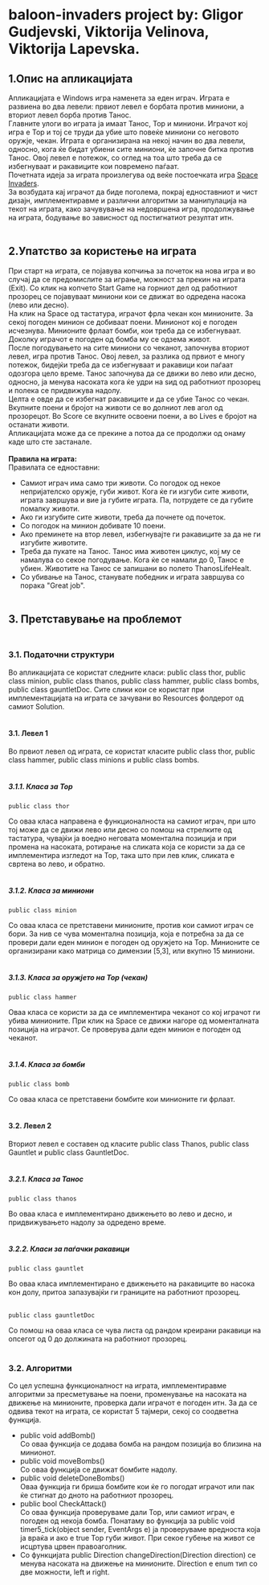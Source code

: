 ﻿# baloon-invaders project by: **Gligor Gudjevski**, **Viktorija Velinova**, **Viktorija Lapevska**.
## **1.Опис на апликацијата**
Апликацијата e Windows игра наменета за еден играч. Играта е развиена во два левели: првиот левел е борбата против миниони, а вториот левел борба против Танос. </br>
Главните улоги во играта ја имаат Танос, Тор и миниони. Играчот кој игра е Тор и тој се труди да убие што повеќе миниони со неговото оружје, чекан. Играта е организирана на некој начин во два левели, односно, кога ќе бидат убиени сите миниони, ќе започне битка против Танос. Овој левел е потежок, со оглед на тоа што треба да се избегнуваат и ракавиците кои повремено паѓаат. </br>Почетната идеја за играта произлегува од веќе постоечката игра [Space Invaders](https://www.youtube.com/watch?v=UZlEXl9xgR8). </br>
За возбудата кај играчот да биде поголема, покрај едноставниот и чист дизајн, имплементиравме и различни алгоритми за манипулација на текот на играта, како зачувување на недовршена игра, продолжување на играта, бодување во зависност од постигнатиот резултат итн.
</br><br>
## 2.**Упатство за користење на играта** </br>
При старт на играта, се појавува копчиња за почеток на нова игра и во случај да се предомислите за играње, можност за прекин на играта (Exit). 
Со клик на копчето Start Game на горниот дел од работниот прозорец се појавуваат миниони кои се движат во одредена насока (лево или десно). </br>
На клик на Space од тастатура, играчот фрла чекан кон минионите. За секој погоден минион се добиваат поени. Минионот кој е погоден исчезнува. 
Минионите фрлаат бомби, кои треба да се избегнуваат. Доколку играчот е погоден од бомба му се одзема живот. </br>
После погодувањето на сите миниони со чеканот, започнува вториот левел, игра против Танос. Овој левел, за разлика од првиот е многу потежок, бидејќи треба да се избегнуваат и ракавици кои паѓаат одозгора цело време. Танос започнува да се движи во лево или десно, односно, ја менува насоката кога ќе удри на ѕид од работниот прозорец и полека се придвижува надолу. </br>
Целта е овде да се избегнат ракавиците и да се убие Танос со чекан. </br>
Вкупните поени и бројот на животи се во долниот лев агол од прозорецот. Во Score се вкупните освоени поени, а во Lives е бројот на останати животи. </br>
Апликацијата може да се прекине а потоа да се продолжи од онаму каде што сте застанале. </br></br>
**Правила на играта:** </br>
Правилата се едноставни: </br>
- Самиот играч има само три животи. Со погодок од некое непријателско оружје, губи живот. Кога ќе ги изгуби сите животи, играта завршува и вие ја губите играта. Па, потрудете се да губите помалку животи. </br>
- Ако ги изгубите сите животи, треба да почнете од почеток. </br>
- Со погодок на минион добивате 10 поени. </br>
- Ако преминете на втор левел, избегнувајте ги ракавиците за да не ги изгубите животите. </br>
- Треба да пукате на Танос. Танос има животен циклус, кој му се намалува со секое погодување. Кога ќе се намали до 0, Танос е убиен. Животите на Танос се запишани во полето ThanosLifeHealt.</br>
- Со убивање на Танос, станувате победник и играта завршува со порака "Great job". </br></br>

## **3. Претставување на проблемот**</br></br>
### **3.1. Податочни структури** </br>
Во апликацијата се користат следните класи: public class thor, public class minion, public class thanos, public class hammer, public class bombs, public class gauntletDoc. Сите слики кои се користат при имплементацијата на играта се зачувани во Resources фолдерот од самиот Solution. </br></br>
#### **3.1. Левел 1** </br>
Во првиот левел од играта, се користат класите public class thor, public class hammer, public class minions и public class bombs. </br></br>
##### 3.1.1. Класа за Тор </br>
```
public class thor
```  
Со оваа класа направена е функционалноста на самиот играч, при што тој може да се движи лево или десно со помош на стрелките од тастатура, чувајќи ја воедно неговата моментална позиција и при промена на насоката, ротирање на сликата која се користи за да се имплементира изгледот на Тор, така што при лев клик, сликата е свртена во лево, и обратно. </br></br>
##### 3.1.2. Класа за миниони </br>
```
public class minion
```  	
Со оваа класа се претставени минионите, против кои самиот играч се бори. За нив се чува моментална позиција, која е потребна за да се провери дали еден минион е погоден од оружјето на Тор. Минионите се организирани како матрица со димензии [5,3], или вкупно 15 миниони. </br></br>
##### 3.1.3. Класа за оружјето на Тор (чекан) </br>
```
public class hammer
```  
Оваа класа се користи за да се имплементира чеканот со кој играчот ги убива минионите. При клик на Space се движи нагоре од моменталната позиција на играчот. Се проверува дали еден минион е погоден од чеканот. </br></br>
##### 3.1.4. Класа за бомби </br>
``` 
public class bomb
```  
Со оваа класа се претставени бомбите кои минионите ги фрлаат. </br></br>
#### **3.2. Левел 2** </br>
Вториот левел е составен од класите public class Thanos, public class Gauntlet и public class GauntletDoc. </br></br>
##### 3.2.1. Класа за Танос </br>
``` 
public class thanos
```  
Во оваа класа е имплементирано движењето во лево и десно, и придвижувањето надолу за одредено време. </br></br>
##### 3.2.2. Класи за паѓачки ракавици </br>
``` 
public class gauntlet
```  	
Во оваа класа имплементирано е движењето на ракавиците во насока кон долу, притоа запазувајќи ги границите на работниот прозорец. </br></br>
``` 
public class gauntletDoc
```  
Со помош на оваа класа се чува листа од рандом креирани ракавици на опсегот од 0 до должината на работниот прозорец. </br></br>

### **3.2. Алгоритми** </br>
Со цел успешна функционалност на играта, имплементиравме алгоритми за пресметување на поени, променување на насоката на движење на минионите, проверка дали играчот е погоден итн. За да се одвива текот на играта, се користат 5 тајмери, секој со соодветна функција. </br>
- public void addBomb()  
Со оваа функција се додава бомба на рандом позиција во близина на минионот. </br>
- public void moveBombs()  
Со оваа функција се движат бомбите надолу.</br>
- public void deleteDoneBombs()  
Оваа функција ги бриша бомбите кои ќе го погодат играчот или пак ќе стигнат до дното на работниот прозорец. </br>
- public bool CheckAttack()  
Со оваа функција проверуваме дали Тор, или самиот играч, е погоден од некоја бомба. Понатаму во функција за public void timer5_tick(object sender, EventArgs e) ја проверуваме вредноста која ја враќа и ако е true Тор губи живот. При секое губење на живот се исцртува црвен правоаголник. </br>
- Со функцијата public Direction changeDirection(Direction direction) се менува насоката на движење на минионите. Direction e enum тип со две можности, left и right. </br>





